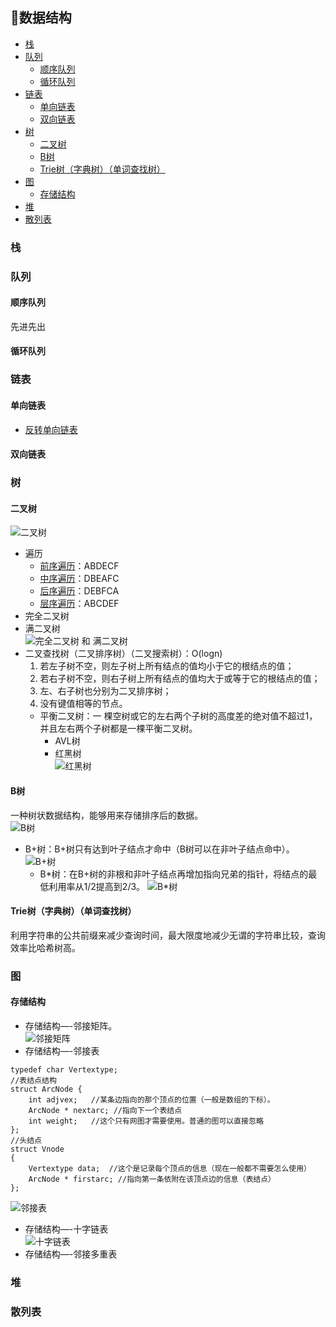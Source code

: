 ﻿## 📐数据结构 
 
  * [栈](#%E6%A0%88)
  * [队列](#%E9%98%9F%E5%88%97)
    * [顺序队列](#%E9%A1%BA%E5%BA%8F%E9%98%9F%E5%88%97)
    * [循环队列](#%E5%BE%AA%E7%8E%AF%E9%98%9F%E5%88%97)
  * [链表](#%E9%93%BE%E8%A1%A8)
    * [单向链表](#%E5%8D%95%E5%90%91%E9%93%BE%E8%A1%A8)
    * [双向链表](#%E5%8F%8C%E5%90%91%E9%93%BE%E8%A1%A8)
  * [树](#%E6%A0%91)
    * [二叉树](#%E4%BA%8C%E5%8F%89%E6%A0%91)
    * [B树](#b%E6%A0%91)
    * [Trie树（字典树）（单词查找树）](#trie%E6%A0%91%E5%AD%97%E5%85%B8%E6%A0%91%E5%8D%95%E8%AF%8D%E6%9F%A5%E6%89%BE%E6%A0%91)
  * [图](#%E5%9B%BE)
    * [存储结构](#%E5%AD%98%E5%82%A8%E7%BB%93%E6%9E%84)
  * [堆](#%E5%A0%86)
  * [散列表](#%E6%95%A3%E5%88%97%E8%A1%A8)
 
### 栈
 
### 队列
#### 顺序队列
先进先出

#### 循环队列   
 
### 链表
#### 单向链表
+ [反转单向链表](/Interview-.NET/Subject/数据结构/LinkReverse.cs)
  
#### 双向链表 

### 树
#### 二叉树  
![二叉树](https://gss0.bdstatic.com/94o3dSag_xI4khGkpoWK1HF6hhy/baike/s%3D220/sign=7e9edc97a9773912c0268263c8188675/3c6d55fbb2fb4316e5bfe05020a4462309f7d37c.jpg)
+ 遍历
  + [前序遍历](/Interview-Java/src/test/java/DataStructure/BinaryTree.java#L17)：ABDECF
  + [中序遍历](/Interview-Java/src/test/java/DataStructure/BinaryTree.java#L57)：DBEAFC
  + [后序遍历](/Interview-Java/src/test/java/DataStructure/BinaryTree.java#L95)：DEBFCA
  + [层序遍历](/Interview-Java/src/test/java/DataStructure/BinaryTree.java#L108)：ABCDEF
+ 完全二叉树
+ 满二叉树   
![完全二叉树 和 满二叉树](http://jbcdn2.b0.upaiyun.com/2017/07/a5952ec741b60202c7b377bfb8e8f368.png)
+ 二叉查找树（二叉排序树）（二叉搜索树）：O(logn)
  1) 若左子树不空，则左子树上所有结点的值均小于它的根结点的值；
  2) 若右子树不空，则右子树上所有结点的值均大于或等于它的根结点的值；
  3) 左、右子树也分别为二叉排序树；
  4) 没有键值相等的节点。
  + 平衡二叉树：一 棵空树或它的左右两个子树的高度差的绝对值不超过1，并且左右两个子树都是一棵平衡二叉树。
    + AVL树
    + 红黑树  
    ![红黑树](http://jbcdn2.b0.upaiyun.com/2017/07/9fd5e683147961431e0ecfcffbe5805b.png)  

#### B树
一种树状数据结构，能够用来存储排序后的数据。   
![B树](http://jbcdn2.b0.upaiyun.com/2017/07/0178191b698ab75a98fa1d0bb03cc51f.jpg)
+ B+树：B+树只有达到叶子结点才命中（B树可以在非叶子结点命中）。  
![B+树](http://jbcdn2.b0.upaiyun.com/2017/07/0972ef809f286cc29cd2d94687b2ef2d.jpg)
  + B\*树：在B+树的非根和非叶子结点再增加指向兄弟的指针，将结点的最低利用率从1/2提高到2/3。
  ![B\*树](http://jbcdn2.b0.upaiyun.com/2017/07/eb5835f421e029240105ccb8e80279ee.jpg)
    
#### Trie树（字典树）（单词查找树）
利用字符串的公共前缀来减少查询时间，最大限度地减少无谓的字符串比较，查询效率比哈希树高。

### 图
#### 存储结构
+ 存储结构—-邻接矩阵。   
![邻接矩阵](https://gss1.bdstatic.com/-vo3dSag_xI4khGkpoWK1HF6hhy/baike/c0%3Dbaike80%2C5%2C5%2C80%2C26/sign=77989746352ac65c73086e219a9bd974/b812c8fcc3cec3fdb11cec53d688d43f879427f1.jpg)
+ 存储结构—-邻接表  
```
typedef char Vertextype;
//表结点结构
struct ArcNode {
    int adjvex;   //某条边指向的那个顶点的位置（一般是数组的下标）。
    ArcNode * nextarc; //指向下一个表结点
    int weight;   //这个只有网图才需要使用。普通的图可以直接忽略
};
//头结点
struct Vnode
{
    Vertextype data;  //这个是记录每个顶点的信息（现在一般都不需要怎么使用）
    ArcNode * firstarc; //指向第一条依附在该顶点边的信息（表结点）
};
```
![邻接表](https://gss3.bdstatic.com/7Po3dSag_xI4khGkpoWK1HF6hhy/baike/c0%3Dbaike80%2C5%2C5%2C80%2C26/sign=f912d7d98d94a4c21e2eef796f9d70b0/4e4a20a4462309f7bfc89bc4780e0cf3d6cad644.jpg)
+ 存储结构—-十字链表   
![十字链表](https://images2015.cnblogs.com/blog/705949/201605/705949-20160505160739841-1219722707.png)
+ 存储结构—-邻接多重表  

### 堆

### 散列表











